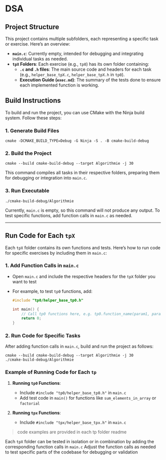 # DSA

## Project Structure

This project contains multiple subfolders, each representing a specific task or exercise. Here’s an overview:

- **`main.c`**: Currently empty, intended for debugging and integrating individual tasks as needed.
- **`tpX` Folders**: Each exercise (e.g., `tp0`) has its own folder containing:
  - **`.c` and `.h` files**: The main source code and headers for each task (e.g., `helper_base_tpX.c`, `helper_base_tpX.h` in `tp0`).
  - **Execution Guide (`exec.md`)**: The summary of the tests done to ensure each implemented function is working.

## Build Instructions

To build and run the project, you can use CMake with the Ninja build system. Follow these steps:

### 1. Generate Build Files

```shell
cmake -DCMAKE_BUILD_TYPE=Debug -G Ninja -S . -B cmake-build-debug
```

### 2. Build the Project

```shell
cmake --build cmake-build-debug --target Algorithmie -j 30
```

This command compiles all tasks in their respective folders, preparing them for debugging or integration into `main.c`.

### 3. Run Executable

```shell
./cmake-build-debug/Algorithmie
```

Currently, `main.c` is empty, so this command will not produce any output. To test specific functions, add function calls in `main.c` as needed.

---

## Run Code for Each `tpX`

Each `tpX` folder contains its own functions and tests. Here’s how to run code for specific exercises by including them in `main.c`:

### 1. **Add Function Calls in `main.c`**

- Open `main.c` and include the respective headers for the `tpX` folder you want to test
- For example, to test `tp0` functions, add:

     ```c
     #include "tp0/helper_base_tp0.h"

     int main() {
         // Call tp0 functions here, e.g. tp0.function_name(param1, param2);
         return 0;
     }
     ```

### 2. **Run Code for Specific Tasks**

After adding function calls in `main.c`, build and run the project as follows:

```shell
cmake --build cmake-build-debug --target Algorithmie -j 30
./cmake-build-debug/Algorithmie
```

### Example of Running Code for Each `tp`

1. **Running `tp0` Functions**:
   - Include `#include "tp0/helper_base_tp0.h"` in `main.c`
   - Add test code in `main()` for functions like `sum_elements_in_array` or `factorial`

2. **Running `tpx` Functions**:
   - Include `#include "tpx/helper_base_tpx.h"` in `main.c`

> code examples are provided in each tp folder readme

Each `tpX` folder can be tested in isolation or in combination by adding the corresponding function calls in `main.c`
Adjust the function calls as needed to test specific parts of the codebase for debugging or validation
